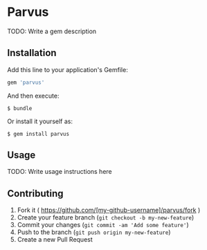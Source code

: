 # Parvus

TODO: Write a gem description

## Installation

Add this line to your application's Gemfile:

```ruby
gem 'parvus'
```

And then execute:

    $ bundle

Or install it yourself as:

    $ gem install parvus

## Usage

TODO: Write usage instructions here

## Contributing

1. Fork it ( https://github.com/[my-github-username]/parvus/fork )
2. Create your feature branch (`git checkout -b my-new-feature`)
3. Commit your changes (`git commit -am 'Add some feature'`)
4. Push to the branch (`git push origin my-new-feature`)
5. Create a new Pull Request
